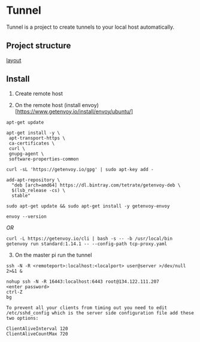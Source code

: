 # Tunnel 

Tunnel is a project to create tunnels to your local host automatically.

## Project structure

[layout](https://github.com/golang-standards/project-layout)

## Install

1. Create remote host

2. On the remote host (install envoy)[https://www.getenvoy.io/install/envoy/ubuntu/]

`apt-get update`

```
apt-get install -y \
 apt-transport-https \
 ca-certificates \
 curl \
 gnupg-agent \
 software-properties-common
```

`curl -sL 'https://getenvoy.io/gpg' | sudo apt-key add -`

```shell script
add-apt-repository \
  "deb [arch=amd64] https://dl.bintray.com/tetrate/getenvoy-deb \
  $(lsb_release -cs) \
  stable"
```

`sudo apt-get update && sudo apt-get install -y getenvoy-envoy`

`envoy --version`

*OR*

```shell script
curl -L https://getenvoy.io/cli | bash -s -- -b /usr/local/bin
getenvoy run standard:1.14.1 -- --config-path tcp-proxy.yaml
```

3. On the master pi run the tunnel

`ssh -N -R <remoteport>:localhost:<localport> user@server >/dev/null 2>&1 &`

```shell script
nohup ssh -N -R 16443:localhost:6443 root@134.122.111.207
<enter password>
ctrl-Z
bg
```

```
To prevent all your clients from timing out you need to edit /etc/sshd_config which is the server side configuration file add these two options:

ClientAliveInterval 120
ClientAliveCountMax 720
```